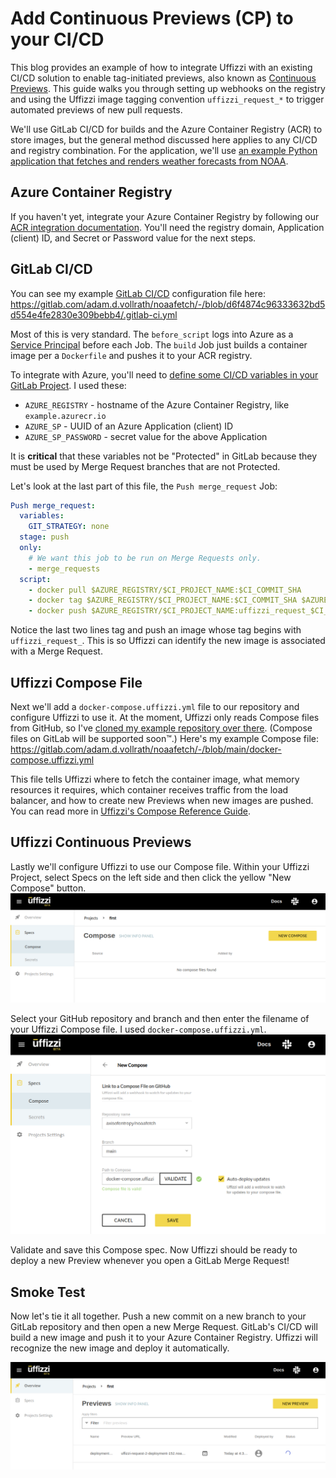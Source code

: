 # Add Continuous Previews (CP) to your CI/CD  

This blog provides an example of how to integrate Uffizzi with an existing CI/CD solution to enable tag-initiated previews, also known as [Continuous Previews](../continuous-previews.md). This guide walks you through setting up webhooks on the registry and using the Uffizzi image tagging convention `uffizzi_request_*` to trigger automated previews of new pull requests.  

We'll use GitLab CI/CD for builds and the Azure Container Registry (ACR) to store images, but the general method discussed here applies to any CI/CD and registry combination. For the application, we'll use [an example Python application that fetches and renders weather forecasts from NOAA](https://gitlab.com/adam.d.vollrath/noaafetch/).  

## Azure Container Registry  

If you haven't yet, integrate your Azure Container Registry by following our [ACR integration documentation](../guides/container-registry-integrations.md#azure-container-registry-acr). You'll need the registry domain, Application (client) ID, and Secret or Password value for the next steps.  

## GitLab CI/CD  

You can see my example [GitLab CI/CD](https://docs.gitlab.com/ee/ci/) configuration file here: <https://gitlab.com/adam.d.vollrath/noaafetch/-/blob/d6f4874c96333632bd5d554e4fe2830e309bebb4/.gitlab-ci.yml>  

Most of this is very standard. The `before_script` logs into Azure as a [Service Principal](https://docs.microsoft.com/en-us/azure/active-directory/develop/app-objects-and-service-principals) before each Job. The `build` Job just builds a container image per a `Dockerfile` and pushes it to your ACR registry.  

To integrate with Azure, you'll need to [define some CI/CD variables in your GitLab Project](https://docs.gitlab.com/ee/ci/variables/#add-a-cicd-variable-to-a-project). I used these:  

- `AZURE_REGISTRY` - hostname of the Azure Container Registry, like `example.azurecr.io`
- `AZURE_SP` - UUID of an Azure Application (client) ID
- `AZURE_SP_PASSWORD` - secret value for the above Application

It is **critical** that these variables not be "Protected" in GitLab because they must be used by Merge Request branches that are not Protected.  

Let's look at the last part of this file, the `Push merge_request` Job:  

``` yaml title=".gitlab-ci.yml" hl_lines="10 11"
Push merge_request:
  variables:
    GIT_STRATEGY: none
  stage: push
  only:
    # We want this job to be run on Merge Requests only.
    - merge_requests
  script:
    - docker pull $AZURE_REGISTRY/$CI_PROJECT_NAME:$CI_COMMIT_SHA
    - docker tag $AZURE_REGISTRY/$CI_PROJECT_NAME:$CI_COMMIT_SHA $AZURE_REGISTRY/$CI_PROJECT_NAME:uffizzi_request_$CI_MERGE_REQUEST_IID
    - docker push $AZURE_REGISTRY/$CI_PROJECT_NAME:uffizzi_request_$CI_MERGE_REQUEST_IID
```

Notice the last two lines tag and push an image whose tag begins with `uffizzi_request_`. This is so Uffizzi can identify the new image is associated with a Merge Request.  

## Uffizzi Compose File  

Next we'll add a `docker-compose.uffizzi.yml` file to our repository and configure Uffizzi to use it. At the moment, Uffizzi only reads Compose files from GitHub, so I've [cloned my example repository over there](https://gitlab.com/adam.d.vollrath/noaafetch). (Compose files on GitLab will be supported soon&trade;.) Here's my example Compose file: <https://gitlab.com/adam.d.vollrath/noaafetch/-/blob/main/docker-compose.uffizzi.yml>  

This file tells Uffizzi where to fetch the container image, what memory resources it requires, which container receives traffic from the load balancer, and how to create new Previews when new images are pushed. You can read more in [Uffizzi's Compose Reference Guide](../references/compose-spec.md).  

## Uffizzi Continuous Previews

Lastly we'll configure Uffizzi to use our Compose file. Within your Uffizzi Project, select Specs on the left side and then click the yellow "New Compose" button.
![New Compose File](../assets/images/blog-1-new-compose.png)  

Select your GitHub repository and branch and then enter the filename of your Uffizzi Compose file. I used `docker-compose.uffizzi.yml`.
![Link Compose File](../assets/images/blog-1-link-compose.png)  

Validate and save this Compose spec. Now Uffizzi should be ready to deploy a new Preview whenever you open a GitLab Merge Request!  

## Smoke Test  

Now let's tie it all together. Push a new commit on a new branch to your GitLab repository and then open a new Merge Request. GitLab's CI/CD will build a new image and push it to your Azure Container Registry. Uffizzi will recognize the new image and deploy it automatically.  

![New Preview](../assets/images/blog-1-new-preview.png)  
